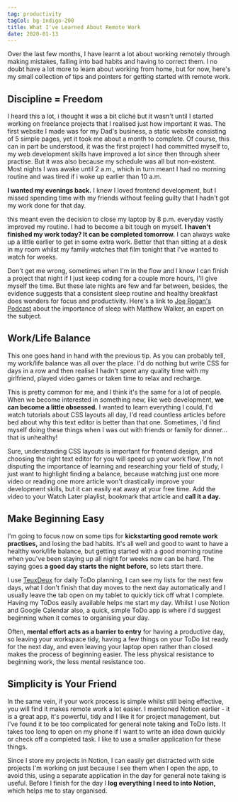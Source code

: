```yaml
---
tag: productivity
tagCol: bg-indigo-200
title: What I've Learned About Remote Work
date: 2020-01-13
---
```


Over the last few months, I have learnt a lot about working remotely through making mistakes, falling into bad habits and having to correct them. I no doubt have a lot more to learn about working from home, but for now, here's my small collection of tips and pointers for getting started with remote work.

## Discipline = Freedom

I heard this a lot, i thought it was a bit cliché but it wasn't until I started working on freelance projects that I realised just how important it was. The first website I made was for my Dad's business, a static website consisting of 5 simple pages, yet it took me about a month to complete. Of course, this can in part be understood, it was the first project I had committed myself to, my web development skills have improved a lot since then through sheer practise. But it was also because my schedule was all but non-existent. Most nights I was awake until 2 a.m., which in turn meant I had no morning routine and was tired if i woke up earlier than 10 a.m.

**I wanted my evenings back.** I knew I loved frontend development, but I missed spending time with my friends without feeling guilty that I hadn't got my work done for that day.

this meant even the decision to close my laptop by 8 p.m. everyday vastly improved my routine. I had to become a bit tough on myself. **I haven't finished my work today? It can be completed tomorrow.** I can always wake up a little earlier to get in some extra work. Better that than sitting at a desk in my room whilst my family watches that film tonight that I've wanted to watch for weeks.

Don't get me wrong, sometimes when I'm in the flow and I know I can finish a project that night if I just keep coding for a couple more hours, I'll give myself the time. But these late nights are few and far between, besides, the evidence suggests that a consistent sleep routine and healthy breakfast does wonders for focus and productivity. Here's a link to [Joe Rogan's Podcast](https://www.youtube.com/watch?v=pwaWilO_Pig&t=2018s) about the importance of sleep with Matthew Walker, an expert on the subject.

## Work/Life Balance

This one goes hand in hand with the previous tip. As you can probably tell, my work/life balance was all over the place. I'd do nothing but write CSS for days in a row and then realise I hadn't spent any quality time with my girlfriend, played video games or taken time to relax and recharge.

This is pretty common for me, and I think it's the same for a lot of people. When we become interested in something new, like web development, **we can become a little obsessed.** I wanted to learn everything I could, I'd watch tutorials about CSS layouts all day, I'd read countless articles before bed about why this text editor is better than that one. Sometimes, i'd find myself doing these things when I was out with friends or family for dinner... that is unhealthy!

Sure, understanding CSS layouts is important for frontend design, and choosing the right text editor for you will speed up your work flow, I'm not disputing the importance of learning and researching your field of study, I just want to highlight finding a balance, because watching just one more video or reading one more article won't drastically improve your development skills, but it can easily eat away at your free time. Add the video to your Watch Later playlist, bookmark that article and **call it a day.**

## Make Beginning Easy

I'm going to focus now on some tips for **kickstarting good remote work practises,** and losing the bad habits. It's all well and good to want to have a healthy work/life balance, but getting started with a good morning routine when you've been staying up all night for weeks now can be hard. The saying goes **a good day starts the night before,** so lets start there.

I use [TeuxDeux](https://teuxdeux.com/) for daily ToDo planning, I can see my lists for the next few days, what I don't finish that day moves to the next day automatically and I usually leave the tab open on my tablet to quickly tick off what I complete. Having my ToDos easily available helps me start my day. Whilst I use Notion and Google Calendar also, a quick, simple ToDo app is where i'd suggest beginning when it comes to organising your day.

Often, **mental effort acts as a barrier to entry** for having a productive day, so leaving your workspace tidy, having a few things on your ToDo list ready for the next day, and even leaving your laptop open rather than closed makes the process of beginning easier. The less physical resistance to beginning work, the less mental resistance too.

## Simplicity is Your Friend

In the same vein, if your work process is simple whilst still being effective, you will find it makes remote work a lot easier. I mentioned Notion earlier - it is a great app, it's powerful, tidy and I like it for project management, but I've found it to be too complicated for general note taking and ToDo lists. It takes too long to open on my phone if I want to write an idea down quickly or check off a completed task. I like to use a smaller application for these things.

Since I store my projects in Notion, I can easily get distracted with side projects I'm working on just because I see them when I open the app, to avoid this, using a separate application in the day for general note taking is useful.
Before I finish for the day I **log everything I need to into Notion,** which helps me to stay organised.
